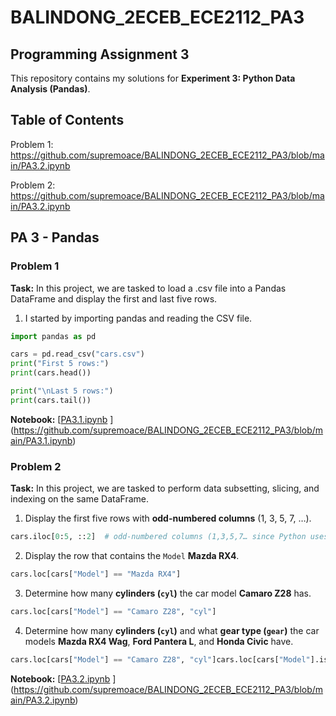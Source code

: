 # BALINDONG_2ECEB_ECE2112_PA3
## Programming Assignment 3  

This repository contains my solutions for **Experiment 3: Python Data Analysis (Pandas)**.

## Table of Contents  
Problem 1: https://github.com/supremoace/BALINDONG_2ECEB_ECE2112_PA3/blob/main/PA3.2.ipynb

Problem 2: https://github.com/supremoace/BALINDONG_2ECEB_ECE2112_PA3/blob/main/PA3.2.ipynb

## PA 3 - Pandas

### Problem 1  
**Task:** In this project, we are tasked to load a .csv file into a Pandas DataFrame and display the first and last five rows.
1. I started by importing pandas and reading the CSV file.
```python
import pandas as pd  

cars = pd.read_csv("cars.csv")  
print("First 5 rows:")  
print(cars.head())  

print("\nLast 5 rows:")  
print(cars.tail())  
```

**Notebook:** [[PA3.1.ipynb](./PA3.1.ipynb) ](https://github.com/supremoace/BALINDONG_2ECEB_ECE2112_PA3/blob/main/PA3.1.ipynb) 

### Problem 2  
**Task:** In this project, we are tasked to perform data subsetting, slicing, and indexing on the same DataFrame. 
1. Display the first five rows with **odd-numbered columns** (1, 3, 5, 7, …).  
```python
cars.iloc[0:5, ::2]  # odd-numbered columns (1,3,5,7… since Python uses 0-indexing)
```
2. Display the row that contains the `Model` **Mazda RX4**. 
 ```python
cars.loc[cars["Model"] == "Mazda RX4"]
```
3. Determine how many **cylinders (`cyl`)** the car model **Camaro Z28** has.  
```python
cars.loc[cars["Model"] == "Camaro Z28", "cyl"]
```
4. Determine how many **cylinders (`cyl`)** and what **gear type (`gear`)** the car models **Mazda RX4 Wag**, **Ford Pantera L**, and **Honda Civic** have.
```python
cars.loc[cars["Model"] == "Camaro Z28", "cyl"]cars.loc[cars["Model"].isin(["Mazda RX4 Wag", "Ford Pantera L", "Honda Civic"]), ["cyl", "gear"]]
```

**Notebook:** [[PA3.2.ipynb](./PA3.2.ipynb) ](https://github.com/supremoace/BALINDONG_2ECEB_ECE2112_PA3/blob/main/PA3.2.ipynb) 
